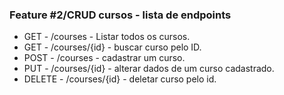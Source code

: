### Feature #2/CRUD cursos - lista de endpoints

* GET - /courses - Listar todos os cursos.
* GET - /courses/{id} - buscar curso pelo ID.
* POST - /courses - cadastrar um curso.
* PUT - /courses/{id} - alterar dados de um curso cadastrado.
* DELETE - /courses/{id} - deletar curso pelo id.
